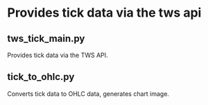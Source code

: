 # Provides tick data via the tws api
## tws_tick_main.py
Provides tick data via the TWS API.

## tick_to_ohlc.py
Converts tick data to OHLC data, generates chart image.
